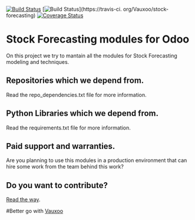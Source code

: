 [![Build Status](http://runbot.odoo.com/logo.png)](http://runbot.vauxoo.com/runbot/)
[![Build Status](https://travis-ci.org/Vauxoo/stock-forecasting.svg)](https://travis-ci.
org/Vauxoo/stock-forecasting)
[![Coverage Status](https://coveralls.io/repos/Vauxoo/stock-forecasting/badge.svg?branch=master&service=github)](https://coveralls.io/github/Vauxoo/stock-forecasting?branch=8.0)

Stock Forecasting modules for Odoo
===

On this project we try to mantain all the modules for Stock Forecasting
modeling and techniques.

Repositories which we depend from.
---

Read the repo_dependencies.txt file for more information.

Python Libraries which we depend from.
---

Read the requirements.txt file for more information.

Paid support and warranties.
---

Are you planning to use this modules in a production environment that can hire
some work from the team behind this work?

Do you want to contribute?
---

[Read the way](https://github.com/Vauxoo/stock-forecasting/blob/8.0/CONTRIBUTING.md).

#Better go with [Vauxoo](http://vauxoo.com)
